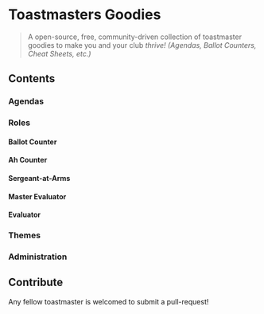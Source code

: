 # Toastmasters Goodies
> A open-source, free, community-driven collection of toastmaster goodies to make you and your club *thrive!* *(Agendas, Ballot Counters, Cheat Sheets, etc.)*

## Contents
### Agendas

### Roles
#### Ballot Counter
#### Ah Counter
#### Sergeant-at-Arms
#### Master Evaluator
#### Evaluator

### Themes

### Administration

## Contribute
Any fellow toastmaster is welcomed to submit a pull-request!
